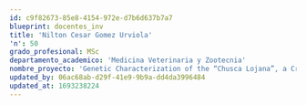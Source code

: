 ```yaml
---
id: c9f82673-85e8-4154-972e-d7b6d637b7a7
blueprint: docentes_inv
title: 'Nilton Cesar Gomez Urviola'
'n': 50
grado_profesional: MSc
departamento_academico: 'Medicina Veterinaria y Zootecnia'
nombre_proyecto: 'Genetic Characterization of the “Chusca Lojana”, a Creole Goat Reared in Ecuador, and Its Relationship with Other Goat Breeds'
updated_by: 06ac68ab-d29f-41e9-9b9a-dd4da3996484
updated_at: 1693238224
---
```

